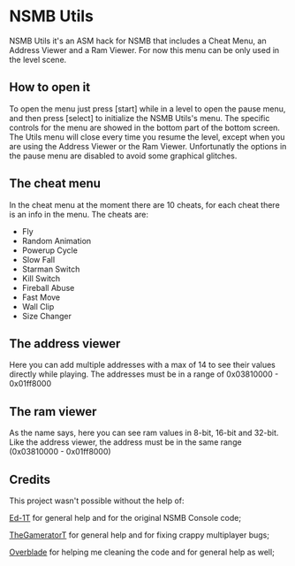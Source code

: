 # NSMB Utils
NSMB Utils it's an ASM hack for NSMB that includes a Cheat Menu, an Address Viewer and a Ram Viewer.
For now this menu can be only used in the level scene.
## How to open it
To open the menu just press [start] while in a level to open the pause menu, and then press [select] to initialize the NSMB Utils's menu.
The specific controls for the menu are showed in the bottom part of the bottom screen.
The Utils menu will close every time you resume the level, except when you are using the Address Viewer or the Ram Viewer.
Unfortunatly the options in the pause menu are disabled to avoid some graphical glitches.
## The cheat menu
In the cheat menu at the moment there are 10 cheats, for each cheat there is an info in the menu.
The cheats are:
* Fly
* Random Animation
* Powerup Cycle
* Slow Fall
* Starman Switch
* Kill Switch
* Fireball Abuse
* Fast Move
* Wall Clip
* Size Changer
## The address viewer
Here you can add multiple addresses with a max of 14 to see their values directly while playing.
The addresses must be in a range of 0x03810000 - 0x01ff8000
## The ram viewer
As the name says, here you can see ram values in 8-bit, 16-bit and 32-bit.
Like the address viewer, the address must be in the same range (0x03810000 - 0x01ff8000)
## Credits
This project wasn't possible without the help of:

[Ed-1T](https://github.com/Ed-1T) for general help and for the original NSMB Console code;

[TheGameratorT](https://github.com/TheGameratorT) for general help and for fixing crappy multiplayer bugs;

[Overblade](https://github.com/Overblade) for helping me cleaning the code and for general help as well;
